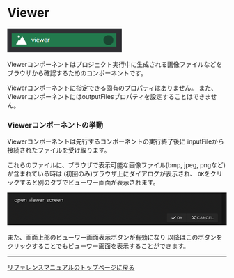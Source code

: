# Viewer

![img](./img/viewer.png "viewer")

Viewerコンポーネントはプロジェクト実行中に生成される画像ファイルなどを
ブラウザから確認するためのコンポーネントです。

Viewerコンポーネントに指定できる固有のプロパティはありません。
また、ViewerコンポーネントにはoutputFilesプロパティを設定することはできません。

### Viewerコンポーネントの挙動
Viewerコンポーネントは先行するコンポーネントの実行終了後に
inputFileから接続されたファイルを受け取ります。

これらのファイルに、ブラウザで表示可能な画像ファイル(bmp, jpeg, pngなど)が含まれている時は
(初回のみ)ブラウザ上にダイアログが表示され、
`OK`をクリックすると別のタブでビューワー画面が表示されます。

![img](./img/viewer_dialog.png "viewer_dialog")

また、画面上部のビューワー画面表示ボタンが有効になり
以降はこのボタンをクリックすることでもビューワー画面を表示することができます。




--------
[リファレンスマニュアルのトップページに戻る](../readme.md)
